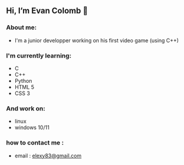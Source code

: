 <h2> Hi, I’m Evan Colomb 👋</h2>

<h3> About me: </h3>

- I'm a junior developper working on his first video game (using C++)

<h3> I'm currently learning:</h3>

- C
- C++
- Python
- HTML 5
- CSS 3 

<h3> And work on:</h3>

- linux
- windows 10/11

<h3> how to contact me :</h3>

- email : elexy83@gmail.com
